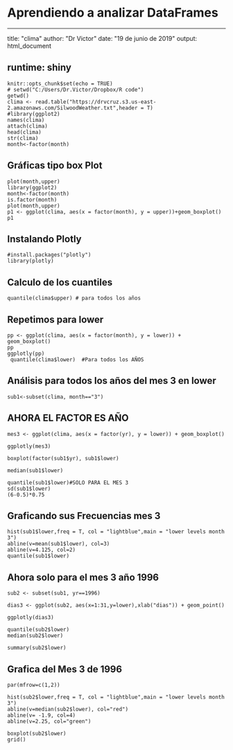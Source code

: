 # Aprendiendo a analizar DataFrames
----------

title: "clima"
author: "Dr Victor"
date: "19 de junio de 2019"
output: html_document

## runtime: shiny
    knitr::opts_chunk$set(echo = TRUE)
    # setwd("C:/Users/Dr.Victor/Dropbox/R code")
    getwd()
    clima <- read.table("https://drvcruz.s3.us-east-2.amazonaws.com/SilwoodWeather.txt",header = T)
    #library(ggplot2)
    names(clima)
    attach(clima)
    head(clima)
    str(clima)
    month<-factor(month)
## Gráficas tipo box Plot
    plot(month,upper)
    library(ggplot2)
    month<-factor(month)
    is.factor(month)
    plot(month,upper)
    p1 <- ggplot(clima, aes(x = factor(month), y = upper))+geom_boxplot()
    p1
## Instalando Plotly
    #install.packages("plotly")
    library(plotly)
## Calculo de los cuantiles
    quantile(clima$upper) # para todos los años
## Repetimos para lower
    pp <- ggplot(clima, aes(x = factor(month), y = lower)) + geom_boxplot()
    pp
    ggplotly(pp)
     quantile(clima$lower)  #Para todos los AÑOS
## Análisis para todos los años del mes 3 en lower
    sub1<-subset(clima, month=="3")
    
## AHORA EL FACTOR ES AÑO
    mes3 <- ggplot(clima, aes(x = factor(yr), y = lower)) + geom_boxplot()
    
    ggplotly(mes3)
    
    boxplot(factor(sub1$yr), sub1$lower)
    
    median(sub1$lower)
    
    quantile(sub1$lower)#SOLO PARA EL MES 3
    sd(sub1$lower)
    (6-0.5)*0.75
    
## Graficando sus Frecuencias mes 3
    hist(sub1$lower,freq = T, col = "lightblue",main = "lower levels month 3")
    abline(v=mean(sub1$lower), col=3)
    abline(v=4.125, col=2)
    quantile(sub1$lower)
    
## Ahora solo para el mes 3 año 1996
    sub2 <- subset(sub1, yr==1996)
    
    dias3 <- ggplot(sub2, aes(x=1:31,y=lower),xlab("dias")) + geom_point()
    
    ggplotly(dias3)
    
    quantile(sub2$lower)
    median(sub2$lower)
    
    summary(sub2$lower)
## Grafica del Mes 3 de 1996
    par(mfrow=c(1,2))
    
    hist(sub2$lower,freq = T, col = "lightblue",main = "lower levels month 3")
    abline(v=median(sub2$lower), col="red")
    abline(v= -1.9, col=4)
    abline(v=2.25, col="green")
    
    boxplot(sub2$lower)
    grid()


